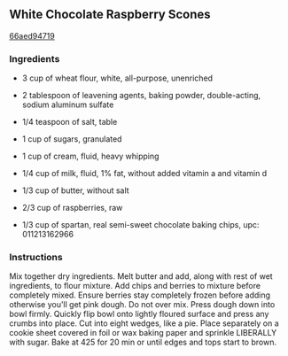 ## White Chocolate Raspberry Scones

[66aed94719](https://cookpad.com/us/recipes/349806-white-chocolate-raspberry-scones)

### Ingredients

 - 3 cup of wheat flour, white, all-purpose, unenriched

 - 2 tablespoon of leavening agents, baking powder, double-acting, sodium aluminum sulfate

 - 1/4 teaspoon of salt, table

 - 1 cup of sugars, granulated

 - 1 cup of cream, fluid, heavy whipping

 - 1/4 cup of milk, fluid, 1% fat, without added vitamin a and vitamin d

 - 1/3 cup of butter, without salt

 - 2/3 cup of raspberries, raw

 - 1/3 cup of spartan, real semi-sweet chocolate baking chips, upc: 011213162966

### Instructions

Mix together dry ingredients. Melt butter and add, along with rest of wet ingredients, to flour mixture. Add chips and berries to mixture before completely mixed. Ensure berries stay completely frozen before adding otherwise you'll get pink dough. Do not over mix. Press dough down into bowl firmly. Quickly flip bowl onto lightly floured surface and press any crumbs into place. Cut into eight wedges, like a pie. Place separately on a cookie sheet covered in foil or wax baking paper and sprinkle LIBERALLY with sugar. Bake at 425 for 20 min or until edges and tops start to brown.